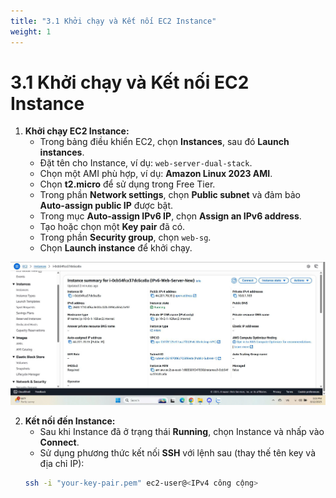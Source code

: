 ```yaml
---
title: "3.1 Khởi chạy và Kết nối EC2 Instance"
weight: 1
---
```


# 3.1 Khởi chạy và Kết nối EC2 Instance

1.  **Khởi chạy EC2 Instance:**
    * Trong bảng điều khiển EC2, chọn **Instances**, sau đó **Launch instances**.
    * Đặt tên cho Instance, ví dụ: `web-server-dual-stack`.
    * Chọn một AMI phù hợp, ví dụ: **Amazon Linux 2023 AMI**.
    * Chọn **t2.micro** để sử dụng trong Free Tier.
    * Trong phần **Network settings**, chọn **Public subnet** và đảm bảo **Auto-assign public IP** được bật.
    * Trong mục **Auto-assign IPv6 IP**, chọn **Assign an IPv6 address**.
    * Tạo hoặc chọn một **Key pair** đã có.
    * Trong phần **Security group**, chọn `web-sg`.
    * Chọn **Launch instance** để khởi chạy.

![Cấu hình khởi chạy Instance](../images/gen-h-cauhinh.jpg)

2.  **Kết nối đến Instance:**
    * Sau khi Instance đã ở trạng thái **Running**, chọn Instance và nhấp vào **Connect**.
    * Sử dụng phương thức kết nối **SSH** với lệnh sau (thay thế tên key và địa chỉ IP):
    ```bash
    ssh -i "your-key-pair.pem" ec2-user@<IPv4 công cộng>
    ```
